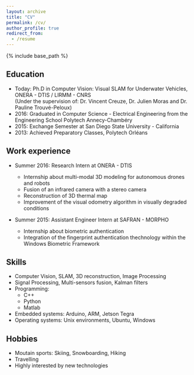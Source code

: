 ```yaml
---
layout: archive
title: "CV"
permalink: /cv/
author_profile: true
redirect_from:
  - /resume
---
```


{% include base_path %}

## Education
* Today: Ph.D in Computer Vision: Visual SLAM for Underwater Vehicles, ONERA - DTIS / LIRMM - CNRS   
        (Under the supervision of: Dr. Vincent Creuze, Dr. Julien Moras and Dr. Pauline Trouvé-Peloux)
* 2016: Graduated in Computer Science - Electrical Engineering from the Engineering School Polytech Annecy-Chambéry
* 2015: Exchange Semester at San Diego State University - California
* 2013: Achieved Preparatory Classes, Polytech Orléans

## Work experience
* Summer 2016: Research Intern at ONERA - DTIS
  * Internship about multi-modal 3D modeling for autonomous drones and robots
  * Fusion of an infrared camera with a stereo camera
  * Reconstruction of 3D thermal map 
  * Improvement of the visual odometry algorithm in visually degraded conditions

* Summer 2015: Assistant Engineer Intern at SAFRAN - MORPHO
  * Internship about biometric authentication
  * Integration of the fingerprint authentication thechnology within the Windows Biometric Framework
  
## Skills
* Computer Vision, SLAM, 3D reconstruction, Image Processing
* Signal Processing, Multi-sensors fusion, Kalman filters
* Programming:
  * C++
  * Python
  * Matlab
* Embedded systems: Arduino, ARM, Jetson Tegra
* Operating systems: Unix environments, Ubuntu, Windows
  
## Hobbies
* Moutain sports: Skiing, Snowboarding, Hiking
* Travelling
* Highly interested by new technologies
